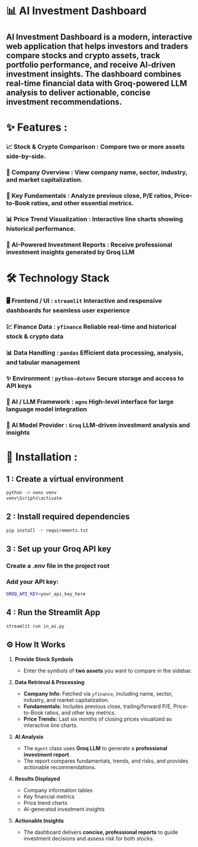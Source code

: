 # 📊 AI Investment Dashboard

## AI Investment Dashboard is a modern, interactive web application that helps investors and traders compare stocks and crypto assets, track portfolio performance, and receive AI-driven investment insights. The dashboard combines real-time financial data with Groq-powered LLM analysis to deliver actionable, concise investment recommendations.



# ✨  Features : 

### 📈 Stock & Crypto Comparison : Compare two or more assets side-by-side.

### 🏢 Company Overview : View company name, sector, industry, and market capitalization.

### 📌 Key Fundamentals : Analyze previous close, P/E ratios, Price-to-Book ratios, and other essential metrics.

### 📊 Price Trend Visualization : Interactive line charts showing historical performance.

### 🤖 AI-Powered Investment Reports : Receive professional investment insights generated by Groq LLM



# 🛠 Technology Stack

### 🖥 Frontend / UI : ```streamlit``` Interactive and responsive dashboards for seamless user experience

### 💹 Finance Data : ```yfinance``` Reliable real-time and historical stock & crypto data

### 📊 Data Handling : ```pandas``` Efficient data processing, analysis, and tabular management

### ✨  Environment : ```python-dotenv``` Secure storage and access to API keys

### 🤖 AI / LLM Framework : ```agno``` High-level interface for large language model integration

### 🧠 AI Model Provider : ```Groq``` LLM-driven investment analysis and insights



# 📂 Installation : 

## 1 : Create a virtual environment 
```bash
python -m venv venv
venv\Scripts\activate
```

## 2 : Install required dependencies
```bash
pip install -r requirements.txt
```

## 3 : Set up your Groq API key
### Create a .env file in the project root
### Add your API key: 
```bash
GROQ_API_KEY=your_api_key_here
```

## 4 : Run the Streamlit App
```bash
streamlit run in_ai.py
```

## ⚙️ How It Works

1. **Provide Stock Symbols**  
   - Enter the symbols of **two assets** you want to compare in the sidebar.

2. **Data Retrieval & Processing**  
   - **Company Info:** Fetched via `yfinance`, including name, sector, industry, and market capitalization.  
   - **Fundamentals:** Includes previous close, trailing/forward P/E, Price-to-Book ratios, and other key metrics.  
   - **Price Trends:** Last six months of closing prices visualized as interactive line charts.

3. **AI Analysis**  
   - The `Agent` class uses **Groq LLM** to generate a **professional investment report**.  
   - The report compares fundamentals, trends, and risks, and provides actionable recommendations.

4. **Results Displayed**   
     - Company information tables  
     - Key financial metrics  
     - Price trend charts  
     - AI-generated investment insights

5. **Actionable Insights**  
   - The dashboard delivers **concise, professional reports** to guide investment decisions and assess risk for both stocks.


